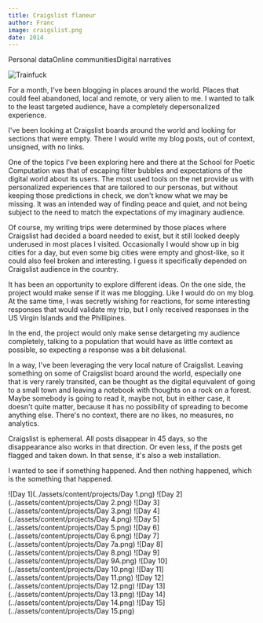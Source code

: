 ```yaml
---
title: Craigslist flaneur
author: Franc
image: craigslist.png
date: 2014
---
```


<span class='project-tag'>Personal data</span><span class='project-tag'>Online communities</span><span class='project-tag'>Digital narratives</span>

![Trainfuck](assets/content/projects/craigslist01.png)

For a month, I've been blogging in places around the world. Places that could feel abandoned, local and remote, or very alien to me. I wanted to talk to the least targeted audience, have a completely depersonalized experience.

I've been looking at Craigslist boards around the world and looking for sections that were empty. There I would write my blog posts, out of context, unsigned, with no links.

One of the topics I've been exploring here and there at the School for Poetic Computation was that of escaping filter bubbles and expectations of the digital world about its users. The most used tools on the net provide us with personalized experiences that are tailored to our personas, but without keeping those predictions in check, we don't know what we may be missing. It was an intended way of finding peace and quiet, and not being subject to the need to match the expectations of my imaginary audience.

Of course, my writing trips were determined by those places where Craigslist had decided a board needed to exist, but it still looked deeply underused in most places I visited. Occasionally I would show up in big cities for a day, but even some big cities were empty and ghost-like, so it could also feel broken and interesting. I guess it specifically depended on Craigslist audience in the country.

It has been an opportunity to explore different ideas. On the one side, the project would make sense if it was me blogging. Like I would do on my blog. At the same time, I was secretly wishing for reactions, for some interesting responses that would validate my trip, but I only received responses in the US Virgin Islands and the Phillipines.

In the end, the project would only make sense detargeting my audience completely, talking to a population that would have as little context as possible, so expecting a response was a bit delusional.

In a way, I've been leveraging the very local nature of Craigslist. Leaving something on some of Craigslist board around the world, especially one that is very rarely transited, can be thought as the digital equivalent of going to a small town and leaving a notebook with thoughts on a rock on a forest. Maybe somebody is going to read it, maybe not, but in either case, it doesn't quite matter, because it has no possibility of spreading to become anything else. There's no context, there are no likes, no measures, no analytics.

Craigslist is ephemeral. All posts disappear in 45 days, so the disappearance also works in that direction. Or even less, if the posts get flagged and taken down. In that sense, it's also a web installation.

I wanted to see if something happened. And then nothing happened, which is the something that happened.

![Day 1](../assets/content/projects/Day 1.png)
![Day 2](../assets/content/projects/Day 2.png)
![Day 3](../assets/content/projects/Day 3.png)
![Day 4](../assets/content/projects/Day 4.png)
![Day 5](../assets/content/projects/Day 5.png)
![Day 6](../assets/content/projects/Day 6.png)
![Day 7](../assets/content/projects/Day 7a.png)
![Day 8](../assets/content/projects/Day 8.png)
![Day 9](../assets/content/projects/Day 9A.png)
![Day 10](../assets/content/projects/Day 10.png)
![Day 11](../assets/content/projects/Day 11.png)
![Day 12](../assets/content/projects/Day 12.png)
![Day 13](../assets/content/projects/Day 13.png)
![Day 14](../assets/content/projects/Day 14.png)
![Day 15](../assets/content/projects/Day 15.png)
